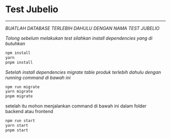 # Test Jubelio
****

_BUATLAH DATABASE TERLEBIH DAHULU DENGAN NAMA TEST JUBELIO_

_Tolong sebelum melakukan test silahkan install dependencies yang di butuhkan_
```sh
npm install
yarn
pnpm install
```

_Setelah install dependencies migrate table produk terlebih dahulu dengan running command di bawah ini_

```sh
npm run migrate
yarn migrate
pnpm migrate
```

setelah itu mohon menjalankan command di bawah ini dalam folder backend atau frontend

```sh
npm run start
yarn start
pnpm start
```

